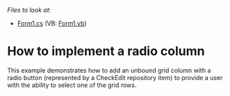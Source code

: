 <!-- default file list -->
*Files to look at*:

* [Form1.cs](./CS/Form1.cs) (VB: [Form1.vb](./VB/Form1.vb))
<!-- default file list end -->
# How to implement a radio column


<p>This example demonstrates how to add an unbound grid column with a radio button (represented by a CheckEdit repository item) to provide a user with the ability to select one of the grid rows.</p>

<br/>



